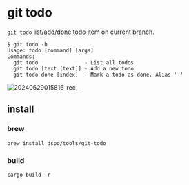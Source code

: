 # git todo

`git todo` list/add/done todo item on current branch.

```shell
$ git todo -h
Usage: todo [command] [args]
Commands:
  git todo               - List all todos
  git todo [text [text]] - Add a new todo
  git todo done [index]  - Mark a todo as done. Alias '-'
```

![20240629015816_rec_](https://github.com/dspo/git-todo/assets/25881576/806cb7d9-25ff-4ea7-9cb6-a464e25a9318)

## install

### brew

```shell
brew install dspo/tools/git-todo
```

### build

```shell
cargo build -r
```
